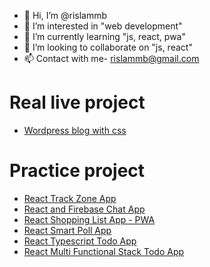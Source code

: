 - 👋 Hi, I’m @rislammb
- 👀 I’m interested in "web development"
- 🌱 I’m currently learning "js, react, pwa"
- 💞️ I’m looking to collaborate on "js, react"
- 📫 Contact with me- rislammb@gmail.com

# Real live project
- [Wordpress blog with css](https://appsumomegadeals.com/)

# Practice project
- [React Track Zone App](https://fsa-track-zone.netlify.app/)
- [React and Firebase Chat App](https://rislam-chat.web.app/)
- [React Shopping List App - PWA](https://r-shopping.netlify.app/)
- [React Smart Poll App](https://rislam-poll.netlify.app/)
- [React Typescript Todo App](https://r-ts-todo.netlify.app/)
- [React Multi Functional Stack Todo App](https://rislam-stack-todo.netlify.app/)

<!---
rislammb/rislammb is a ✨ special ✨ repository because its `README.md` (this file) appears on your GitHub profile.
You can click the Preview link to take a look at your changes.
--->
